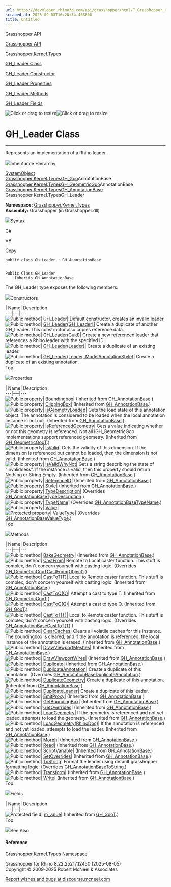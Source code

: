 ```yaml
---
url: https://developer.rhino3d.com/api/grasshopper/html/T_Grasshopper_Kernel_Types_GH_Leader.htm
scraped_at: 2025-09-08T16:20:54.468600
title: Untitled
---
```


Grasshopper API

[Grasshopper API](../html/723c01da-9986-4db2-8f53-6f3a7494df75.htm
"Grasshopper API")

[Grasshopper.Kernel.Types](../html/N_Grasshopper_Kernel_Types.htm
"Grasshopper.Kernel.Types")

[GH_Leader Class](../html/T_Grasshopper_Kernel_Types_GH_Leader.htm "GH_Leader
Class")

[GH_Leader Constructor
](../html/Overload_Grasshopper_Kernel_Types_GH_Leader__ctor.htm "GH_Leader
Constructor ")

[GH_Leader
Properties](../html/Properties_T_Grasshopper_Kernel_Types_GH_Leader.htm
"GH_Leader Properties")

[GH_Leader Methods](../html/Methods_T_Grasshopper_Kernel_Types_GH_Leader.htm
"GH_Leader Methods")

[GH_Leader Fields](../html/Fields_T_Grasshopper_Kernel_Types_GH_Leader.htm
"GH_Leader Fields")

![Click or drag to resize](../icons/TocOpen.gif)![Click or drag to
resize](../icons/TocClose.gif)

# GH_Leader Class  
  
---  
  
Represents an implementation of a Rhino leader.

![](../icons/SectionExpanded.png)Inheritance Hierarchy

[SystemObject](https://docs.microsoft.com/dotnet/api/system.object)  
[Grasshopper.Kernel.TypesGH_Goo](T_Grasshopper_Kernel_Types_GH_Goo_1.htm)AnnotationBase  
[Grasshopper.Kernel.TypesGH_GeometricGoo](T_Grasshopper_Kernel_Types_GH_GeometricGoo_1.htm)AnnotationBase  
[Grasshopper.Kernel.TypesGH_AnnotationBase](T_Grasshopper_Kernel_Types_GH_AnnotationBase.htm)  
Grasshopper.Kernel.TypesGH_Leader  

**Namespace:** [Grasshopper.Kernel.Types](N_Grasshopper_Kernel_Types.htm)  
**Assembly:** Grasshopper (in Grasshopper.dll)

![](../icons/SectionExpanded.png)Syntax

C#

VB

Copy

    
    
    public class GH_Leader : GH_AnnotationBase
    
    
    Public Class GH_Leader
    	Inherits GH_AnnotationBase

The GH_Leader type exposes the following members.

![](../icons/SectionExpanded.png)Constructors

| Name| Description  
---|---|---  
![Public method](../icons/pubmethod.gif)|
[GH_Leader](M_Grasshopper_Kernel_Types_GH_Leader__ctor.htm)|  Default
constructor, creates an invalid leader.  
![Public method](../icons/pubmethod.gif)|
[GH_Leader(GH_Leader)](M_Grasshopper_Kernel_Types_GH_Leader__ctor_1.htm)|
Create a duplicate of another GH_Leader. This constructor also copies
reference data.  
![Public method](../icons/pubmethod.gif)|
[GH_Leader(Guid)](M_Grasshopper_Kernel_Types_GH_Leader__ctor_4.htm)|  Create a
new referenced leader that references a Rhino leader with the specified ID.  
![Public method](../icons/pubmethod.gif)|
[GH_Leader(Leader)](M_Grasshopper_Kernel_Types_GH_Leader__ctor_2.htm)|  Create
a duplicate of an existing leader.  
![Public method](../icons/pubmethod.gif)| [GH_Leader(Leader,
ModelAnnotationStyle)](M_Grasshopper_Kernel_Types_GH_Leader__ctor_3.htm)|
Create a duplicate of an existing annotation.  
Top

![](../icons/SectionExpanded.png)Properties

| Name| Description  
---|---|---  
![Public property](../icons/pubproperty.gif)|
[Boundingbox](P_Grasshopper_Kernel_Types_GH_AnnotationBase_Boundingbox.htm)|
(Inherited from
[GH_AnnotationBase](T_Grasshopper_Kernel_Types_GH_AnnotationBase.htm).)  
![Public property](../icons/pubproperty.gif)|
[ClippingBox](P_Grasshopper_Kernel_Types_GH_AnnotationBase_ClippingBox.htm)|
(Inherited from
[GH_AnnotationBase](T_Grasshopper_Kernel_Types_GH_AnnotationBase.htm).)  
![Public property](../icons/pubproperty.gif)|
[IsGeometryLoaded](P_Grasshopper_Kernel_Types_GH_AnnotationBase_IsGeometryLoaded.htm)|
Gets the load state of this annotation object. The annotation is considered to
be loaded when the local annotation instance is not null.  (Inherited from
[GH_AnnotationBase](T_Grasshopper_Kernel_Types_GH_AnnotationBase.htm).)  
![Public property](../icons/pubproperty.gif)|
[IsReferencedGeometry](P_Grasshopper_Kernel_Types_GH_GeometricGoo_1_IsReferencedGeometry.htm)|
Gets a value indicating whether or not this geometry is referenced. Not all
IGH_GeometricGoo implementations support referenced geometry.  (Inherited from
[GH_GeometricGooT](T_Grasshopper_Kernel_Types_GH_GeometricGoo_1.htm).)  
![Public property](../icons/pubproperty.gif)|
[IsValid](P_Grasshopper_Kernel_Types_GH_AnnotationBase_IsValid.htm)|  Gets the
validity of this dimension. If the dimension is referenced but cannot be
loaded, then the dimension is not valid.  (Inherited from
[GH_AnnotationBase](T_Grasshopper_Kernel_Types_GH_AnnotationBase.htm).)  
![Public property](../icons/pubproperty.gif)|
[IsValidWhyNot](P_Grasshopper_Kernel_Types_GH_AnnotationBase_IsValidWhyNot.htm)|
Gets a string describing the state of "invalidness". If the instance _is_
valid, then this property should return Nothing or String.Empty.  (Inherited
from [GH_AnnotationBase](T_Grasshopper_Kernel_Types_GH_AnnotationBase.htm).)  
![Public property](../icons/pubproperty.gif)|
[ReferenceID](P_Grasshopper_Kernel_Types_GH_AnnotationBase_ReferenceID.htm)|
(Inherited from
[GH_AnnotationBase](T_Grasshopper_Kernel_Types_GH_AnnotationBase.htm).)  
![Public property](../icons/pubproperty.gif)|
[Style](P_Grasshopper_Kernel_Types_GH_AnnotationBase_Style.htm)|  (Inherited
from [GH_AnnotationBase](T_Grasshopper_Kernel_Types_GH_AnnotationBase.htm).)  
![Public property](../icons/pubproperty.gif)|
[TypeDescription](P_Grasshopper_Kernel_Types_GH_Leader_TypeDescription.htm)|
(Overrides
[GH_AnnotationBaseTypeDescription](P_Grasshopper_Kernel_Types_GH_AnnotationBase_TypeDescription.htm).)  
![Public property](../icons/pubproperty.gif)|
[TypeName](P_Grasshopper_Kernel_Types_GH_Leader_TypeName.htm)|  (Overrides
[GH_AnnotationBaseTypeName](P_Grasshopper_Kernel_Types_GH_AnnotationBase_TypeName.htm).)  
![Public property](../icons/pubproperty.gif)|
[Value](P_Grasshopper_Kernel_Types_GH_Leader_Value.htm)|  
![Protected property](../icons/protproperty.gif)|
[ValueType](P_Grasshopper_Kernel_Types_GH_Leader_ValueType.htm)|  (Overrides
[GH_AnnotationBaseValueType](P_Grasshopper_Kernel_Types_GH_AnnotationBase_ValueType.htm).)  
Top

![](../icons/SectionExpanded.png)Methods

| Name| Description  
---|---|---  
![Public method](../icons/pubmethod.gif)|
[BakeGeometry](M_Grasshopper_Kernel_Types_GH_AnnotationBase_BakeGeometry.htm)|
(Inherited from
[GH_AnnotationBase](T_Grasshopper_Kernel_Types_GH_AnnotationBase.htm).)  
![Public method](../icons/pubmethod.gif)|
[CastFrom](M_Grasshopper_Kernel_Types_GH_Leader_CastFrom.htm)|  Remote to
Local caster function. This stuff is complex, don't concern yourself with
casting logic.  (Overrides
[GH_GeometricGooTCastFrom(Object)](M_Grasshopper_Kernel_Types_GH_GeometricGoo_1_CastFrom.htm).)  
![Public method](../icons/pubmethod.gif)|
[CastToT(T)](M_Grasshopper_Kernel_Types_GH_AnnotationBase_CastTo__1.htm)|
Local to Remote caster function. This stuff is complex, don't concern yourself
with casting logic.  (Inherited from
[GH_AnnotationBase](T_Grasshopper_Kernel_Types_GH_AnnotationBase.htm).)  
![Public method](../icons/pubmethod.gif)|
[CastToQ(Q)](M_Grasshopper_Kernel_Types_GH_GeometricGoo_1_CastTo__1.htm)|
Attempt a cast to type T.  (Inherited from
[GH_GeometricGooT](T_Grasshopper_Kernel_Types_GH_GeometricGoo_1.htm).)  
![Public method](../icons/pubmethod.gif)|
[CastToQ(Q)](M_Grasshopper_Kernel_Types_GH_Goo_1_CastTo__1.htm)|  Attempt a
cast to type Q.  (Inherited from
[GH_GooT](T_Grasshopper_Kernel_Types_GH_Goo_1.htm).)  
![Public method](../icons/pubmethod.gif)|
[CastToT(T)](M_Grasshopper_Kernel_Types_GH_Leader_CastTo__1.htm)|  Local to
Remote caster function. This stuff is complex, don't concern yourself with
casting logic.  (Overrides
[GH_AnnotationBaseCastToT(T)](M_Grasshopper_Kernel_Types_GH_AnnotationBase_CastTo__1.htm).)  
![Public method](../icons/pubmethod.gif)|
[ClearCaches](M_Grasshopper_Kernel_Types_GH_AnnotationBase_ClearCaches.htm)|
Clears all volatile caches for this instance. The boundingbox is cleared, and
if the annotation is referenced, the local instance of the annotation is
erased.  (Inherited from
[GH_AnnotationBase](T_Grasshopper_Kernel_Types_GH_AnnotationBase.htm).)  
![Public method](../icons/pubmethod.gif)|
[DrawViewportMeshes](M_Grasshopper_Kernel_Types_GH_AnnotationBase_DrawViewportMeshes.htm)|
(Inherited from
[GH_AnnotationBase](T_Grasshopper_Kernel_Types_GH_AnnotationBase.htm).)  
![Public method](../icons/pubmethod.gif)|
[DrawViewportWires](M_Grasshopper_Kernel_Types_GH_AnnotationBase_DrawViewportWires.htm)|
(Inherited from
[GH_AnnotationBase](T_Grasshopper_Kernel_Types_GH_AnnotationBase.htm).)  
![Public method](../icons/pubmethod.gif)|
[Duplicate](M_Grasshopper_Kernel_Types_GH_AnnotationBase_Duplicate.htm)|
(Inherited from
[GH_AnnotationBase](T_Grasshopper_Kernel_Types_GH_AnnotationBase.htm).)  
![Public method](../icons/pubmethod.gif)|
[DuplicateAnnotation](M_Grasshopper_Kernel_Types_GH_Leader_DuplicateAnnotation.htm)|
Create a duplicate of this annotation.  (Overrides
[GH_AnnotationBaseDuplicateAnnotation](M_Grasshopper_Kernel_Types_GH_AnnotationBase_DuplicateAnnotation.htm).)  
![Public method](../icons/pubmethod.gif)|
[DuplicateGeometry](M_Grasshopper_Kernel_Types_GH_AnnotationBase_DuplicateGeometry.htm)|
Create a duplicate of this annotation.  (Inherited from
[GH_AnnotationBase](T_Grasshopper_Kernel_Types_GH_AnnotationBase.htm).)  
![Public method](../icons/pubmethod.gif)|
[DuplicateLeader](M_Grasshopper_Kernel_Types_GH_Leader_DuplicateLeader.htm)|
Create a duplicate of this leader.  
![Public method](../icons/pubmethod.gif)|
[EmitProxy](M_Grasshopper_Kernel_Types_GH_AnnotationBase_EmitProxy.htm)|
(Inherited from
[GH_AnnotationBase](T_Grasshopper_Kernel_Types_GH_AnnotationBase.htm).)  
![Public method](../icons/pubmethod.gif)|
[GetBoundingBox](M_Grasshopper_Kernel_Types_GH_AnnotationBase_GetBoundingBox.htm)|
(Inherited from
[GH_AnnotationBase](T_Grasshopper_Kernel_Types_GH_AnnotationBase.htm).)  
![Public method](../icons/pubmethod.gif)|
[GetOverrides](M_Grasshopper_Kernel_Types_GH_AnnotationBase_GetOverrides.htm)|
(Inherited from
[GH_AnnotationBase](T_Grasshopper_Kernel_Types_GH_AnnotationBase.htm).)  
![Public method](../icons/pubmethod.gif)|
[LoadGeometry](M_Grasshopper_Kernel_Types_GH_AnnotationBase_LoadGeometry.htm)|
If the geometry is referenced and not yet loaded, attempts to load the
geometry.  (Inherited from
[GH_AnnotationBase](T_Grasshopper_Kernel_Types_GH_AnnotationBase.htm).)  
![Public method](../icons/pubmethod.gif)|
[LoadGeometry(RhinoDoc)](M_Grasshopper_Kernel_Types_GH_AnnotationBase_LoadGeometry_1.htm)|
If the annotation is referenced and not yet loaded, attempts to load the
leader.  (Inherited from
[GH_AnnotationBase](T_Grasshopper_Kernel_Types_GH_AnnotationBase.htm).)  
![Public method](../icons/pubmethod.gif)|
[Morph](M_Grasshopper_Kernel_Types_GH_AnnotationBase_Morph.htm)|  (Inherited
from [GH_AnnotationBase](T_Grasshopper_Kernel_Types_GH_AnnotationBase.htm).)  
![Public method](../icons/pubmethod.gif)|
[Read](M_Grasshopper_Kernel_Types_GH_AnnotationBase_Read.htm)|  (Inherited
from [GH_AnnotationBase](T_Grasshopper_Kernel_Types_GH_AnnotationBase.htm).)  
![Public method](../icons/pubmethod.gif)|
[ScriptVariable](M_Grasshopper_Kernel_Types_GH_AnnotationBase_ScriptVariable.htm)|
(Inherited from
[GH_AnnotationBase](T_Grasshopper_Kernel_Types_GH_AnnotationBase.htm).)  
![Public method](../icons/pubmethod.gif)|
[SetOverrides](M_Grasshopper_Kernel_Types_GH_AnnotationBase_SetOverrides.htm)|
(Inherited from
[GH_AnnotationBase](T_Grasshopper_Kernel_Types_GH_AnnotationBase.htm).)  
![Public method](../icons/pubmethod.gif)|
[ToString](M_Grasshopper_Kernel_Types_GH_Leader_ToString.htm)|  Format the
leader using default grasshopper formatting logic.  (Overrides
[GH_AnnotationBaseToString](M_Grasshopper_Kernel_Types_GH_AnnotationBase_ToString.htm).)  
![Public method](../icons/pubmethod.gif)|
[Transform](M_Grasshopper_Kernel_Types_GH_AnnotationBase_Transform.htm)|
(Inherited from
[GH_AnnotationBase](T_Grasshopper_Kernel_Types_GH_AnnotationBase.htm).)  
![Public method](../icons/pubmethod.gif)|
[Write](M_Grasshopper_Kernel_Types_GH_AnnotationBase_Write.htm)|  (Inherited
from [GH_AnnotationBase](T_Grasshopper_Kernel_Types_GH_AnnotationBase.htm).)  
Top

![](../icons/SectionExpanded.png)Fields

| Name| Description  
---|---|---  
![Protected field](../icons/protfield.gif)|
[m_value](F_Grasshopper_Kernel_Types_GH_Goo_1_m_value.htm)|  (Inherited from
[GH_GooT](T_Grasshopper_Kernel_Types_GH_Goo_1.htm).)  
Top

![](../icons/SectionExpanded.png)See Also

#### Reference

[Grasshopper.Kernel.Types Namespace](N_Grasshopper_Kernel_Types.htm)

Grasshopper for Rhino 8.22.25217.12450 (2025-08-05)  
Copyright © 2009-2025 Robert McNeel & Associates

[Report wishes and bugs at
discourse.mcneel.com](https://discourse.mcneel.com/c/grasshopper)

